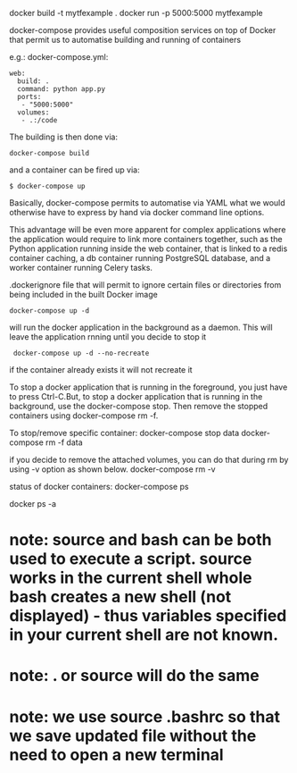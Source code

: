 docker build -t mytfexample .
docker run -p 5000:5000 mytfexample

docker-compose provides useful composition services on top of Docker that permit us to automatise building and running of containers

e.g.:
docker-compose.yml:

```
web:
  build: .
  command: python app.py
  ports:
   - "5000:5000"
  volumes:
   - .:/code
```

The building is then done via:

```
docker-compose build
```

and a container can be fired up via:

```
$ docker-compose up
```

Basically, docker-compose permits to automatise via YAML what we would otherwise have to express by hand via docker command line options.

This advantage will be even more apparent for complex applications where the application would require to link more containers together, such as the Python application running inside the web container, that is linked to a redis container caching, a db container running PostgreSQL database, and a worker container running Celery tasks.

.dockerignore file that will permit to ignore certain files or directories from being included in the built Docker image

```commandline
docker-compose up -d
```

will run the docker application in the background as a daemon. This will leave the application rnning until you decide to stop it

```commandline
 docker-compose up -d --no-recreate
```

if the container already exists it will not recreate it

To stop a docker application that is running in the foreground, you just have to press Ctrl-C.But, to stop a docker application that is running in the background, use the docker-compose stop. Then remove the stopped containers using docker-compose rm -f.

To stop/remove specific container:
docker-compose stop data
docker-compose rm -f data

if you decide to remove the attached volumes, you can do that during rm by using -v option as shown below.
docker-compose rm -v

status of docker containers:
docker-compose ps

docker ps -a

# note: source and bash can be both used to execute a script. source works in the current shell whole bash creates a new shell (not displayed) - thus variables specified in your current shell are not known.

# note: . or source will do the same

# note: we use source .bashrc so that we save updated file without the need to open a new terminal
